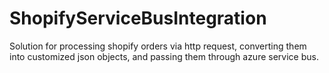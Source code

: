 # ShopifyServiceBusIntegration
Solution for processing shopify orders via http request, converting them into customized json objects, and passing them through azure service bus.
